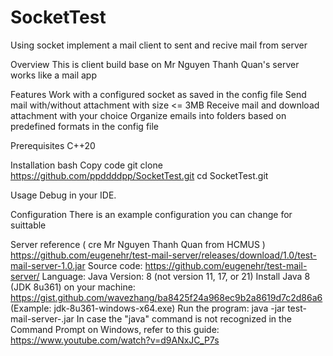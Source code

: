 # SocketTest
Using socket implement a mail client to sent and recive mail from server

Overview
This is client build base on Mr Nguyen Thanh Quan's server works like a mail app

Features
Work with a configured socket as saved in the config file
Send mail with/without attachment with size <= 3MB
Receive mail and download attachment with your choice
Organize emails into folders based on predefined formats in the config file

Prerequisites
 C++20

Installation
bash
Copy code
git clone https://github.com/ppddddpp/SocketTest.git
cd SocketTest.git

Usage
Debug in your IDE.

Configuration
There is an example configuration you can change for suittable

Server reference ( cre Mr Nguyen Thanh Quan from HCMUS )
https://github.com/eugenehr/test-mail-server/releases/download/1.0/test-mail-server-1.0.jar
Source code: https://github.com/eugenehr/test-mail-server/
Language: Java
Version: 8 (not version 11, 17, or 21)
Install Java 8 (JDK 8u361) on your machine: https://gist.github.com/wavezhang/ba8425f24a968ec9b2a8619d7c2d86a6 (Example: jdk-8u361-windows-x64.exe)
Run the program: java -jar test-mail-server-<version>.jar <args>
In case the "java" command is not recognized in the Command Prompt on Windows, refer to this guide: https://www.youtube.com/watch?v=d9ANxJC_P7s

